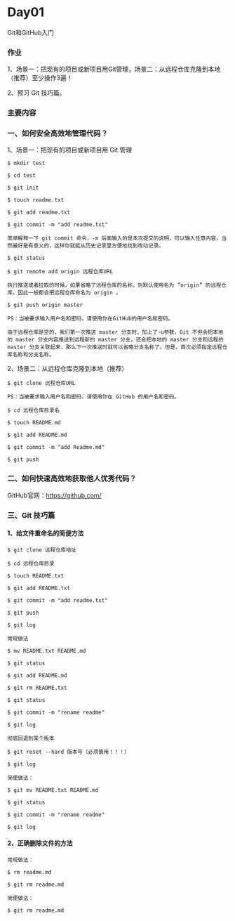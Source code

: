# Day01
Git和GitHub入门

### 作业

1、场景一：把现有的项目或新项目用Git管理，场景二：从远程仓库克隆到本地（推荐）至少操作3遍！

2、预习 Git 技巧篇。

### 主要内容

### 一、如何安全高效地管理代码？

1、场景一：把现有的项目或新项目用 Git 管理

```
$ mkdir test 

$ cd test

$ git init

$ touch readme.txt

$ git add readme.txt

$ git commit -m "add readme.txt"

简单解释一下 git commit 命令，-m 后面输入的是本次提交的说明，可以输入任意内容，当然最好是有意义的，这样你就能从历史记录里方便地找到改动记录。

$ git status

$ git remote add origin 远程仓库URL

执行推送或者拉取的时候，如果省略了远程仓库的名称，则默认使用名为 ”origin“ 的远程仓库。因此一般都会把远程仓库命名为 origin 。

$ git push origin master

PS：当被要求输入用户名和密码，请使用你在GitHub的用户名和密码。

由于远程仓库是空的，我们第一次推送 master 分支时，加上了-u参数，Git 不但会把本地的 master 分支内容推送到远程新的 master 分支，还会把本地的 master 分支和远程的 master 分支关联起来，那么下一次推送时就可以省略分支名称了。但是，首次必须指定远程仓库名称和分支名称。

```

2、场景二：从远程仓库克隆到本地（推荐）

```
$ git clone 远程仓库URL

PS：当被要求输入用户名和密码，请使用你在 GitHub 的用户名和密码。

$ cd 远程仓库目录名

$ touch README.md

$ git add README.md

$ git commit -m "add Readme.md"

$ git push
```


### 二、如何快速高效地获取他人优秀代码？

GitHub官网：https://github.com/


### 三、Git 技巧篇

#### 1、给文件重命名的简便方法

```
$ git clone 远程仓库地址

$ cd 远程仓库目录

$ touch README.txt

$ git add README.txt

$ git commit -m "add readme.txt"

$ git push

$ git log

常规做法

$ mv README.txt README.md

$ git status

$ git add README.md

$ git rm README.txt

$ git status

$ git commit -m "rename readme"

$ git log

彻底回退到某个版本

$ git reset --hard 版本号（必须慎用！！！）

$ git log 

简便做法：

$ git mv README.txt README.md

$ git status

$ git commit -m "rename readme"

$ git log

```

#### 2、正确删除文件的方法

```
常规做法：

$ rm readme.md

$ git rm readme.md

简便做法：

$ git rm readme.md

```
